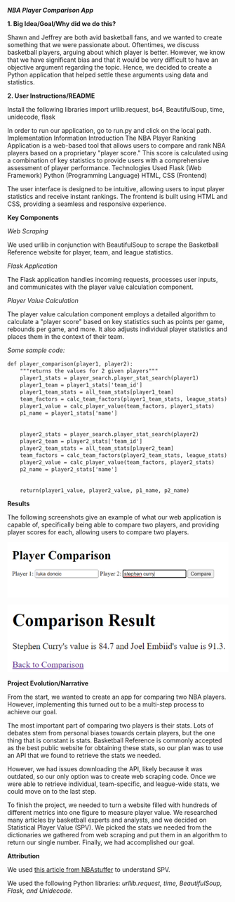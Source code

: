 ***NBA Player Comparison App***

**1. Big Idea/Goal/Why did we do this?**

Shawn and Jeffrey are both avid basketball fans, and we wanted to create something that we were passionate about. Oftentimes, we discuss basketball players, arguing about which player is better. However, we know that we have significant bias and that it would be very difficult to have an objective argument regarding the topic. Hence, we decided to create a Python application that helped settle these arguments using data and statistics. 


**2. User Instructions/README**

Install the following libraries
import urllib.request, bs4, BeautifulSoup, time, unidecode, flask


In order to run our application, go to run.py and click on the local path. 
Implementation Information
Introduction
The NBA Player Ranking Application is a web-based tool that allows users to compare and rank NBA players based on a proprietary "player score." This score is calculated using a combination of key statistics to provide users with a comprehensive assessment of player performance.
Technologies Used
Flask (Web Framework)
Python (Programming Language)
HTML, CSS (Frontend)

The user interface is designed to be intuitive, allowing users to input player statistics and receive instant rankings. The frontend is built using HTML and CSS, providing a seamless and responsive experience.

**Key Components**

*Web Scraping*

We used urllib in conjunction with BeautifulSoup to scrape the Basketball Reference website for player, team, and league statistics. 

*Flask Application*

The Flask application handles incoming requests, processes user inputs, and communicates with the player value calculation component.

*Player Value Calculation*

The player value calculation component employs a detailed algorithm to calculate a "player score" based on key statistics such as points per game, rebounds per game, and more. It also adjusts individual player statistics and places them in the context of their team. 

*Some sample code:*

    def player_comparison(player1, player2):
        """returns the values for 2 given players"""
        player1_stats = player_search.player_stat_search(player1)
        player1_team = player1_stats['team_id']
        player1_team_stats = all_team_stats[player1_team]
        team_factors = calc_team_factors(player1_team_stats, league_stats)
        player1_value = calc_player_value(team_factors, player1_stats)
        p1_name = player1_stats['name']


        player2_stats = player_search.player_stat_search(player2)
        player2_team = player2_stats['team_id']
        player2_team_stats = all_team_stats[player2_team]
        team_factors = calc_team_factors(player2_team_stats, league_stats)
        player2_value = calc_player_value(team_factors, player2_stats)
        p2_name = player2_stats['name']


        return(player1_value, player2_value, p1_name, p2_name)



**Results**


The following screenshots give an example of what our web application is capable of, specifically being able to compare two players, and providing player scores for each, allowing users to compare two players. 

![This is what our query box looks like](/images/PlayerComparison.png)

![This is what the result would look like](/images/ComparisonResult.png)

**Project Evolution/Narrative**

From the start, we wanted to create an app for comparing two NBA players. However, implementing this turned out to be a multi-step process to achieve our goal. 

The most important part of comparing two players is their stats. Lots of debates stem from personal biases towards certain players, but the one thing that is constant is stats. Basketball Reference is commonly accepted as the best public website for obtaining these stats, so our plan was to use an API that we found to retrieve the stats we needed. 

However, we had issues downloading the API, likely because it was outdated, so our only option was to create web scraping code. Once we were able to retrieve individual, team-specific, and league-wide stats, we could move on to the last step.

To finish the project, we needed to turn a website filled with hundreds of different metrics into one figure to measure player value. We researched many articles by basketball experts and analysts, and we decided on Statistical Player Value (SPV). We picked the stats we needed from the dictionaries we gathered from web scraping and put them in an algorithm to return our single number. Finally, we had accomplished our goal. 

**Attribution**

We used [this article from NBAstuffer](https://www.nbastuffer.com/analytics101/statistical-player-value-spv/#:~:text=The%20stat%20elements%20included%20in,the%20SPV%20for%20that%20game) to understand SPV. 
 
We used the following Python libraries: *urllib.request, time, BeautifulSoup, Flask, and Unidecode.*
